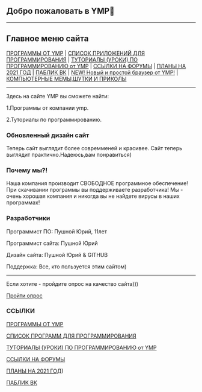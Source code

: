 

## Добро пожаловать в YMP🎄

---
## Главное меню сайта

[ПРОГРАММЫ ОТ YMP](https://ymp-co.github.io/YMP_COMPANY/ymp/programms) | [СПИСОК ПРИЛОЖЕНИЙ ДЛЯ ПРОГРАММИРОВАНИЯ](https://ymp-co.github.io/YMP_COMPANY/ymp/programms1) | 
[ТУТОРИАЛЫ (УРОКИ) ПО ПРОГРАММИРОВАНИЮ от YMP](https://ymp-co.github.io/YMP_COMPANY/tutorials) | [ССЫЛКИ НА ФОРУМЫ](https://ymp-co.github.io/YMP_COMPANY/ymp/forums) | 
[ПЛАНЫ НА 2021 ГОД](https://ymp-co.github.io/YMP_COMPANY/PLAN2021) | [ПАБЛИК ВК](https://vk.com/ymp_company) | [NEW! Новый и простой браузер от YMP!](https://drive.google.com/file/d/1Xg_7rrfLnfy_sCSH1HE-BIDA4iCqaqK4/view?usp=sharing) | [КОМПЬЮТЕРНЫЕ МЕМЫ,ШУТКИ И ПРИКОЛЫ](https://ymp-co.github.io/YMP_COMPANY/ymp/mem)

---

Здесь на сайте YMP вы сможете найти:

1.Программы от компании ymp.

2.Туториалы по программированию.

### Обновленный дизайн сайт

Теперь сайт выглядит более совремменей и красивее.
Сайт теперь выглядит практично.Надеюсь,вам понравиться)
### Почему мы?!

Наша компания производит СВОБОДНОЕ программное
обеспечение!
При скачивании программы вы поддерживаете
разработчика!
Мы - очень хорошая компания и никогда вы не
найдете вирусы в наших программах!







### Разработчики
Программист ПО: Пушной Юрий, 11лет

Программист сайта: Пушной Юрий

Дизайн сайта: Пушной Юрий & GITHUB

Поддержка: Все, кто пользуется  этим сайтом) 

---

Если хотите - пройдите опрос на качество
сайта)))

[Пройти опрос](https://docs.google.com/forms/d/e/1FAIpQLSd3qUN7GB8kHV1KNd49-2ULUFfAv_uie7OZKRbUIOpU7cFRXw/viewform?usp=sf_link)

### ССЫЛКИ




[ПРОГРАММЫ ОТ YMP](https://ymp-co.github.io/YMP_COMPANY/ymp/programms)

[СПИСОК ПРОГРАММ ДЛЯ ПРОГРАММИРОВАНИЯ](https://ymp-co.github.io/YMP_COMPANY/ymp/programms1)

[ТУТОРИАЛЫ (УРОКИ) ПО ПРОГРАММИРОВАНИЮ от YMP](https://ymp-co.github.io/YMP_COMPANY/tutorials)

[ССЫЛКИ НА ФОРУМЫ](https://ymp-co.github.io/YMP_COMPANY/ymp/forums)

[ПЛАНЫ НА 2021 ГОД](https://ymp-co.github.io/YMP_COMPANY/PLAN2021))

[ПАБЛИК ВК](https://vk.com/ymp_company)
